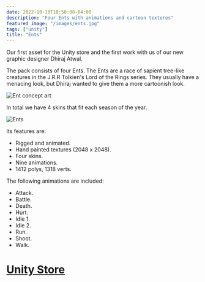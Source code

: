 ```yaml
---
date: 2022-10-10T10:58:08-04:00
description: "Four Ents with animations and cartoon textures"
featured_image: "/images/ents.jpg"
tags: ["unity"]
title: "Ents"
---
```


Our first asset for the Unity store and the first work with us of our new graphic designer Dhiraj Atwal.

The pack consists of four Ents. The Ents are a race of sapient tree-like creatures in the J.R.R Tolkien's Lord of the Rings series.
They usually have a menacing look, but Dhiraj wanted to give them a more cartoonish look.

![Ent concept art](/images/ent_ca.jpg "Ent concept art")

In total we have 4 skins that fit each season of the year.

![Ents](/images/ent.jpg "Ents")

Its features are:

* Rigged and animated.
* Hand painted textures (2048 x 2048).
* Four skins.
* Nine animations.
* 1412 polys, 1318 verts.

The following animations are included:

* Attack.
* Battle.
* Death.
* Hurt.
* Idle 1.
* Idle 2.
* Run.
* Shoot.
* Walk.

# [Unity Store](https://assetstore.unity.com/packages/slug/239386)